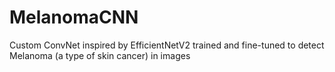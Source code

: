 # MelanomaCNN
Custom ConvNet inspired by EfficientNetV2 trained and fine-tuned to detect Melanoma (a type of skin cancer) in images
